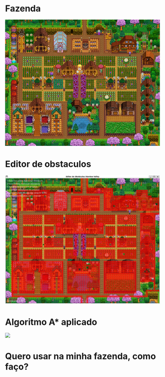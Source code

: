 # Fazenda
![](data/fazenda.png)

# Editor de obstaculos
![](fazenda-obstaculos.jpeg)

# Algoritmo A* aplicado
![](data/gif.gif)

# Quero usar na minha fazenda, como faço?
